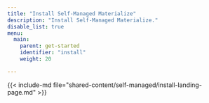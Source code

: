 ```yaml
---
title: "Install Self-Managed Materialize"
description: "Install Self-Managed Materialize."
disable_list: true
menu:
  main:
    parent: get-started
    identifier: "install"
    weight: 20

---
```


{{< include-md file="shared-content/self-managed/install-landing-page.md" >}}
